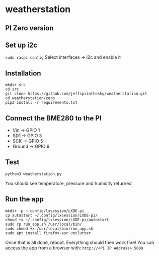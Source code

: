 # weatherstation

## PI Zero version

## Set up i2c
```sudo raspi-config```
Select interfaces -> i2c and enable it

## Installation
```
mkdir src
cd src
git clone https://github.com/jeffspiinthesky/weatherstation.git
cd weatherstation/zero
pip3 install -r requirements.txt
```

## Connect the BME280 to the PI
* Vin -> GPIO 1
* SD1 -> GPIO 3
* SCK -> GPIO 5
* Ground -> GPIO 9

## Test
```
python3 weatherstation.py
```
You should see temperature, pressure and humidity returned

## Run the app
```
mkdir -p ~.config/lxsession/LXDE-pi
cp autostart ~/.config/lxsession/LXDE-pi/
chmod +x ~/.config/lxsession/LXDE-pi/autostart
sudo cp run_app.sh /usr/local/bin/
sudo chmod +x /usr/local/bin/run_app.sh
sudo apt install firefox-esr unclutter
```
Once that is all done, reboot. Everything should then work fine! You can access the app from a browser with:
```http://<PI IP Address>:5000```
